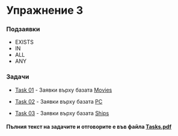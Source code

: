 # Упражнение 3

### Подзаявки

- EXISTS
- IN
- ALL
- ANY

### Задачи
- [Task 01](<./Task01/>) - Заявки върху базата [Movies](<../Scripts/Movies.sql>)

- [Task 02](<./Task02/>) - Заявки върху базата [PC](<../Scripts/PC.sql>)

- [Task 03](<./Task03/>) - Заявки върху базата [Ships](<../Scripts/Ships.sql>)

#### Пълния текст на задачите и отговорите е във файла [Tasks.pdf](<./Tasks.pdf>)